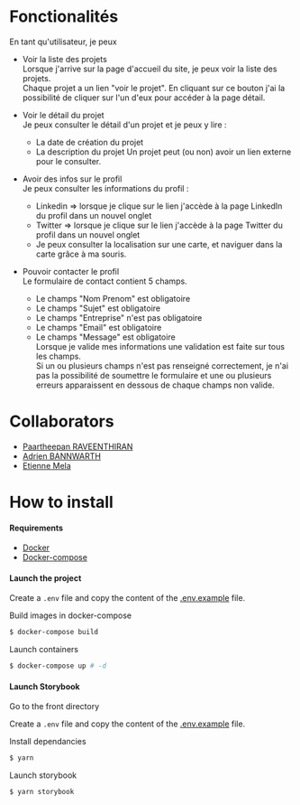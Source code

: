 # Fonctionalités

En tant qu'utilisateur, je peux

- Voir la liste des projets  
Lorsque j'arrive sur la page d'accueil du site, je peux voir la liste des projets.  
Chaque projet a un lien "voir le projet". En cliquant sur ce bouton j'ai la possibilité de cliquer sur l'un d'eux pour accéder à la page détail.

- Voir le détail du projet  
Je peux consulter le détail d'un projet et je peux y lire :  
  * La date de création du projet
  * La description du projet
Un projet peut (ou non) avoir un lien externe pour le consulter.

- Avoir des infos sur le profil  
Je peux consulter les informations du profil : 
  * Linkedin => lorsque je clique sur le lien j'accède à la page LinkedIn du profil dans un nouvel onglet 
  * Twitter => lorsque je clique sur le lien j'accède à la page Twitter du profil dans un nouvel onglet 
  * Je peux consulter la localisation sur une carte, et naviguer dans la carte grâce à ma souris.
- Pouvoir contacter le profil  
Le formulaire de contact contient 5 champs.
  * Le champs "Nom Prenom" est obligatoire
  * Le champs "Sujet" est obligatoire
  * Le champs "Entreprise" n'est pas obligatoire
  * Le champs "Email" est obligatoire
  * Le champs "Message" est obligatoire  
Lorsque je valide mes informations une validation est faite sur tous les champs.  
Si un ou plusieurs champs n'est pas renseigné correctement, je n'ai pas la possibilité de soumettre le formulaire et une ou plusieurs erreurs apparaissent en dessous de chaque champs non valide.  


# Collaborators

* [Paartheepan RAVEENTHIRAN](https://github.com/punkte)
* [Adrien BANNWARTH](https://github.com/adrienbannwarth)
* [Etienne Mela](https://github.com/EtienneMela/)
# How to install

#### Requirements
* [Docker](https://docs.docker.com/)
* [Docker-compose](https://docs.docker.com/compose/)

#### Launch the project

Create a `.env` file and copy the content of the [.env.example](.env.example) file.  

Build images in docker-compose  
```bash
$ docker-compose build
```
Launch containers  
```bash
$ docker-compose up # -d
```

#### Launch Storybook
Go to the front directory  

Create a `.env` file and copy the content of the [.env.example](./front/.env.example) file.  

Install dependancies 
```bash
$ yarn 
```

Launch storybook
```bash
$ yarn storybook
```

